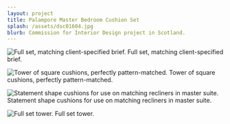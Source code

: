 ```yaml
---
layout: project
title: Palampore Master Bedroom Cushion Set
splash: /assets/dsc01604.jpg
blurb: Commission for Interior Design project in Scotland.
---
```

![Full set, matching client-specified brief.](/assets/dsc01604.jpg) Full set, matching client-specified brief.

![Tower of square cushions, perfectly pattern-matched.](/assets/dsc01595.jpg) Tower of square cushions, perfectly pattern-matched.

![Statement shape cushions for use on matching recliners in master suite.](/assets/dsc01602.jpg) Statement shape cushions for use on matching recliners in master suite.

![Full set tower.](/assets/dsc01607.jpg) Full set tower.
